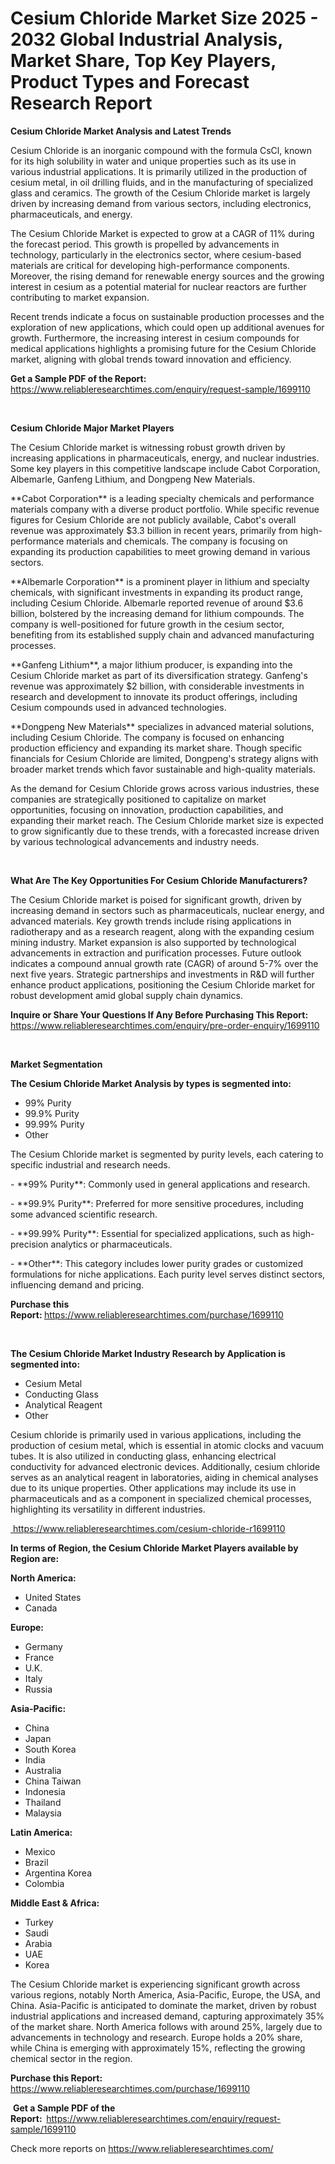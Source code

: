 <p><h1>Cesium Chloride Market Size 2025 - 2032 Global Industrial Analysis, Market Share, Top Key Players, Product Types and Forecast Research Report</h1></p><p><strong>Cesium Chloride Market Analysis and Latest Trends</strong></p>
<p><p>Cesium Chloride is an inorganic compound with the formula CsCl, known for its high solubility in water and unique properties such as its use in various industrial applications. It is primarily utilized in the production of cesium metal, in oil drilling fluids, and in the manufacturing of specialized glass and ceramics. The growth of the Cesium Chloride market is largely driven by increasing demand from various sectors, including electronics, pharmaceuticals, and energy.</p><p>The Cesium Chloride Market is expected to grow at a CAGR of 11% during the forecast period. This growth is propelled by advancements in technology, particularly in the electronics sector, where cesium-based materials are critical for developing high-performance components. Moreover, the rising demand for renewable energy sources and the growing interest in cesium as a potential material for nuclear reactors are further contributing to market expansion.</p><p>Recent trends indicate a focus on sustainable production processes and the exploration of new applications, which could open up additional avenues for growth. Furthermore, the increasing interest in cesium compounds for medical applications highlights a promising future for the Cesium Chloride market, aligning with global trends toward innovation and efficiency.</p></p>
<p><strong>Get a Sample PDF of the Report:&nbsp;</strong> <a href="https://www.reliableresearchtimes.com/enquiry/request-sample/1699110?utm_campaign=3219&utm_medium=2&utm_source=Github&utm_content=ia&utm_term=31032025&utm_id=cesium-chloride">https://www.reliableresearchtimes.com/enquiry/request-sample/1699110</a></p>
<p>&nbsp;</p>
<p><strong>Cesium Chloride Major Market Players</strong></p>
<p><p>The Cesium Chloride market is witnessing robust growth driven by increasing applications in pharmaceuticals, energy, and nuclear industries. Some key players in this competitive landscape include Cabot Corporation, Albemarle, Ganfeng Lithium, and Dongpeng New Materials.</p><p>**Cabot Corporation** is a leading specialty chemicals and performance materials company with a diverse product portfolio. While specific revenue figures for Cesium Chloride are not publicly available, Cabot's overall revenue was approximately $3.3 billion in recent years, primarily from high-performance materials and chemicals. The company is focusing on expanding its production capabilities to meet growing demand in various sectors.</p><p>**Albemarle Corporation** is a prominent player in lithium and specialty chemicals, with significant investments in expanding its product range, including Cesium Chloride. Albemarle reported revenue of around $3.6 billion, bolstered by the increasing demand for lithium compounds. The company is well-positioned for future growth in the cesium sector, benefiting from its established supply chain and advanced manufacturing processes.</p><p>**Ganfeng Lithium**, a major lithium producer, is expanding into the Cesium Chloride market as part of its diversification strategy. Ganfeng's revenue was approximately $2 billion, with considerable investments in research and development to innovate its product offerings, including Cesium compounds used in advanced technologies.</p><p>**Dongpeng New Materials** specializes in advanced material solutions, including Cesium Chloride. The company is focused on enhancing production efficiency and expanding its market share. Though specific financials for Cesium Chloride are limited, Dongpeng's strategy aligns with broader market trends which favor sustainable and high-quality materials.</p><p>As the demand for Cesium Chloride grows across various industries, these companies are strategically positioned to capitalize on market opportunities, focusing on innovation, production capabilities, and expanding their market reach. The Cesium Chloride market size is expected to grow significantly due to these trends, with a forecasted increase driven by various technological advancements and industry needs.</p></p>
<p>&nbsp;</p>
<p><strong>What Are The Key Opportunities For Cesium Chloride Manufacturers?</strong></p>
<p><p>The Cesium Chloride market is poised for significant growth, driven by increasing demand in sectors such as pharmaceuticals, nuclear energy, and advanced materials. Key growth trends include rising applications in radiotherapy and as a research reagent, along with the expanding cesium mining industry. Market expansion is also supported by technological advancements in extraction and purification processes. Future outlook indicates a compound annual growth rate (CAGR) of around 5-7% over the next five years. Strategic partnerships and investments in R&D will further enhance product applications, positioning the Cesium Chloride market for robust development amid global supply chain dynamics.</p></p>
<p><strong>Inquire or Share Your Questions If Any Before Purchasing This Report:</strong> <a href="https://www.reliableresearchtimes.com/enquiry/pre-order-enquiry/1699110?utm_campaign=3219&utm_medium=2&utm_source=Github&utm_content=ia&utm_term=31032025&utm_id=cesium-chloride">https://www.reliableresearchtimes.com/enquiry/pre-order-enquiry/1699110</a></p>
<p>&nbsp;</p>
<p><strong>Market Segmentation</strong></p>
<p><strong>The Cesium Chloride Market Analysis by types is segmented into:</strong></p>
<p><ul><li>99% Purity</li><li>99.9% Purity</li><li>99.99% Purity</li><li>Other</li></ul></p>
<p><p>The Cesium Chloride market is segmented by purity levels, each catering to specific industrial and research needs. </p><p>- **99% Purity**: Commonly used in general applications and research. </p><p>- **99.9% Purity**: Preferred for more sensitive procedures, including some advanced scientific research.</p><p>- **99.99% Purity**: Essential for specialized applications, such as high-precision analytics or pharmaceuticals.  </p><p>- **Other**: This category includes lower purity grades or customized formulations for niche applications. Each purity level serves distinct sectors, influencing demand and pricing.</p></p>
<p><strong>Purchase this Report:&nbsp;</strong><a href="https://www.reliableresearchtimes.com/purchase/1699110?utm_campaign=3219&utm_medium=2&utm_source=Github&utm_content=ia&utm_term=31032025&utm_id=cesium-chloride">https://www.reliableresearchtimes.com/purchase/1699110</a></p>
<p>&nbsp;</p>
<p><strong>The Cesium Chloride Market Industry Research by Application is segmented into:</strong></p>
<p><ul><li>Cesium Metal</li><li>Conducting Glass</li><li>Analytical Reagent</li><li>Other</li></ul></p>
<p><p>Cesium chloride is primarily used in various applications, including the production of cesium metal, which is essential in atomic clocks and vacuum tubes. It is also utilized in conducting glass, enhancing electrical conductivity for advanced electronic devices. Additionally, cesium chloride serves as an analytical reagent in laboratories, aiding in chemical analyses due to its unique properties. Other applications may include its use in pharmaceuticals and as a component in specialized chemical processes, highlighting its versatility in different industries.</p></p>
<p><a href="https://www.reliableresearchtimes.com/cesium-chloride-r1699110?utm_campaign=3219&utm_medium=2&utm_source=Github&utm_content=ia&utm_term=31032025&utm_id=cesium-chloride">&nbsp;https://www.reliableresearchtimes.com/cesium-chloride-r1699110</a></p>
<p><strong>In terms of Region, the Cesium Chloride Market Players available by Region are:</strong></p>
<p>
    <p> <strong> North America: </strong>
        <ul>
            <li>United States</li>
            <li>Canada</li>
        </ul>
        </p> 
    <p> <strong> Europe: </strong>
        <ul>
            <li>Germany</li>
            <li>France</li>
            <li>U.K.</li>
            <li>Italy</li>
            <li>Russia</li>
        </ul>
        </p> 
    <p> <strong> Asia-Pacific: </strong>
        <ul>
            <li>China</li>
            <li>Japan</li>
            <li>South Korea</li>
            <li>India</li>
            <li>Australia</li>
            <li>China Taiwan</li>
            <li>Indonesia</li>
            <li>Thailand</li>
            <li>Malaysia</li>
        </ul>
        </p> 
    <p> <strong> Latin America: </strong>
        <ul>
            <li>Mexico</li>
            <li>Brazil</li>
            <li>Argentina Korea</li>
            <li>Colombia</li>
        </ul>
        </p> 
    <p> <strong> Middle East & Africa: </strong>
        <ul>
            <li>Turkey</li>
            <li>Saudi</li>
            <li>Arabia</li>
            <li>UAE</li>
            <li>Korea</li>
        </ul>
    </p>
    </p>
<p><p>The Cesium Chloride market is experiencing significant growth across various regions, notably North America, Asia-Pacific, Europe, the USA, and China. Asia-Pacific is anticipated to dominate the market, driven by robust industrial applications and increased demand, capturing approximately 35% of the market share. North America follows with around 25%, largely due to advancements in technology and research. Europe holds a 20% share, while China is emerging with approximately 15%, reflecting the growing chemical sector in the region.</p></p>
<p><strong>Purchase this Report: </strong><a href="https://www.reliableresearchtimes.com/purchase/1699110?utm_campaign=3219&utm_medium=2&utm_source=Github&utm_content=ia&utm_term=31032025&utm_id=cesium-chloride">https://www.reliableresearchtimes.com/purchase/1699110</a></p>
<p>&nbsp;<strong>Get a Sample PDF of the Report:&nbsp;&nbsp;</strong><a href="https://www.reliableresearchtimes.com/enquiry/request-sample/1699110?utm_campaign=3219&utm_medium=2&utm_source=Github&utm_content=ia&utm_term=31032025&utm_id=cesium-chloride">https://www.reliableresearchtimes.com/enquiry/request-sample/1699110</a></p>
<p><strong></strong></p>
<p>Check more reports on <a href="https://www.reliableresearchtimes.com/?utm_campaign=3219&utm_medium=2&utm_source=Github&utm_content=ia&utm_term=31032025&utm_id=cesium-chloride">https://www.reliableresearchtimes.com/</a></p>